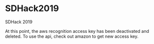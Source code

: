 # SDHack2019
SDHack 2019

At this point, the aws recognition access key has been deactivated and deleted.
To use the api, check out amazon to get new access key.
